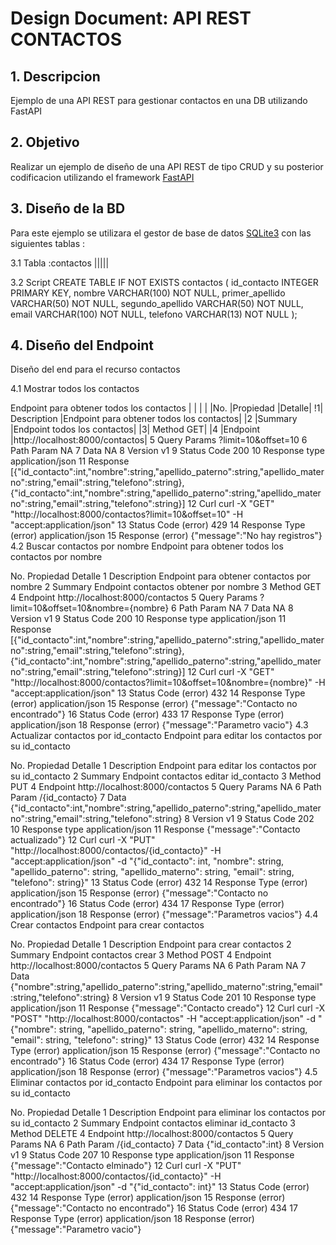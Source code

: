 # Design Document: API REST CONTACTOS

## 1. Descripcion
Ejemplo de una API REST para  gestionar contactos en una DB utilizando FastAPI


## 2. Objetivo
Realizar un ejemplo de diseño de una API REST de tipo CRUD y su posterior codificacion utilizando el framework [FastAPI]( https://fastapi.tiangolo.com/)

## 3. Diseño de la BD
Para este ejemplo se utilizara el gestor de base de datos [SQLite3]( https://sqlite.org/) con las siguientes tablas :

3.1 Tabla :contactos
|||||

3.2 Script
CREATE TABLE IF NOT EXISTS contactos ( id_contacto INTEGER PRIMARY KEY, nombre VARCHAR(100) NOT NULL, primer_apellido VARCHAR(50) NOT NULL, segundo_apellido VARCHAR(50) NOT NULL, email VARCHAR(100) NOT NULL, telefono VARCHAR(13) NOT NULL );

## 4. Diseño del Endpoint

Diseño del end para el recurso contactos

4.1 Mostrar todos los contactos

Endpoint para obtener todos los contactos
| | | | 
|No.	|Propiedad	|Detalle|
!1|	Description	|Endpoint para obtener todos los contactos|
|2	|Summary	|Endpoint todos los contactos|
|3|	Method	GET|
|4	|Endpoint	|http://localhost:8000/contactos|
5	Query Params	?limit=10&offset=10
6	Path Param	NA
7	Data	NA
8	Version	v1
9	Status Code	200
10	Response type	application/json
11	Response	[{"id_contacto":int,"nombre":string,"apellido_paterno":string,"apellido_materno":string,"email":string,"telefono":string},{"id_contacto":int,"nombre":string,"apellido_paterno":string,"apellido_materno":string,"email":string,"telefono":string}]
12	Curl	curl -X "GET" "http://localhost:8000/contactos?limit=10&offset=10" -H "accept:application/json"
13	Status Code (error)	429
14	Response Type (error)	application/json
15	Response (error)	{"message":"No hay registros"}
4.2 Buscar contactos por nombre
Endpoint para obtener todos los contactos por nombre

No.	Propiedad	Detalle
1	Description	Endpoint para obtener contactos por nombre
2	Summary	Endpoint contactos obtener por nombre
3	Method	GET
4	Endpoint	http://localhost:8000/contactos
5	Query Params	?limit=10&offset=10&nombre={nombre}
6	Path Param	NA
7	Data	NA
8	Version	v1
9	Status Code	200
10	Response type	application/json
11	Response	[{"id_contacto":int,"nombre":string,"apellido_paterno":string,"apellido_materno":string,"email":string,"telefono":string},{"id_contacto":int,"nombre":string,"apellido_paterno":string,"apellido_materno":string,"email":string,"telefono":string}]
12	Curl	curl -X "GET" "http://localhost:8000/contactos?limit=10&offset=10&nombre={nombre}" -H "accept:application/json"
13	Status Code (error)	432
14	Response Type (error)	application/json
15	Response (error)	{"message":"Contacto no encontrado"}
16	Status Code (error)	433
17	Response Type (error)	application/json
18	Response (error)	{"message":"Parametro vacio"}
4.3 Actualizar contactos por id_contacto
Endpoint para editar los contactos por su id_contacto

No.	Propiedad	Detalle
1	Description	Endpoint para editar los contactos por su id_contacto
2	Summary	Endpoint contactos editar id_contacto
3	Method	PUT
4	Endpoint	http://localhost:8000/contactos
5	Query Params	NA
6	Path Param	/{id_contacto}
7	Data	{"id_contacto":int,"nombre":string,"apellido_paterno":string,"apellido_materno":string,"email":string,"telefono":string}
8	Version	v1
9	Status Code	202
10	Response type	application/json
11	Response	{"message":"Contacto actualizado"}
12	Curl	curl -X "PUT" "http://localhost:8000/contactos/{id_contacto}" -H "accept:application/json" -d "{"id_contacto": int, "nombre": string, "apellido_paterno": string, "apellido_materno": string, "email": string, "telefono": string}"
13	Status Code (error)	432
14	Response Type (error)	application/json
15	Response (error)	{"message":"Contacto no encontrado"}
16	Status Code (error)	434
17	Response Type (error)	application/json
18	Response (error)	{"message":"Parametros vacios"}
4.4 Crear contactos
Endpoint para crear contactos

No.	Propiedad	Detalle
1	Description	Endpoint para crear contactos
2	Summary	Endpoint contactos crear
3	Method	POST
4	Endpoint	http://localhost:8000/contactos
5	Query Params	NA
6	Path Param	NA
7	Data	{"nombre":string,"apellido_paterno":string,"apellido_materno":string,"email":string,"telefono":string}
8	Version	v1
9	Status Code	201
10	Response type	application/json
11	Response	{"message":"Contacto creado"}
12	Curl	curl -X "POST" "http://localhost:8000/contactos" -H "accept:application/json" -d "{"nombre": string, "apellido_paterno": string, "apellido_materno": string, "email": string, "telefono": string}"
13	Status Code (error)	432
14	Response Type (error)	application/json
15	Response (error)	{"message":"Contacto no encontrado"}
16	Status Code (error)	434
17	Response Type (error)	application/json
18	Response (error)	{"message":"Parametros vacios"}
4.5 Eliminar contactos por id_contacto
Endpoint para eliminar los contactos por su id_contacto

No.	Propiedad	Detalle
1	Description	Endpoint para eliminar los contactos por su id_contacto
2	Summary	Endpoint contactos eliminar id_contacto
3	Method	DELETE
4	Endpoint	http://localhost:8000/contactos
5	Query Params	NA
6	Path Param	/{id_contacto}
7	Data	{"id_contacto":int}
8	Version	v1
9	Status Code	207
10	Response type	application/json
11	Response	{"message":"Contacto elminado"}
12	Curl	curl -X "PUT" "http://localhost:8000/contactos/{id_contacto}" -H "accept:application/json" -d "{"id_contacto": int}"
13	Status Code (error)	432
14	Response Type (error)	application/json
15	Response (error)	{"message":"Contacto no encontrado"}
16	Status Code (error)	434
17	Response Type (error)	application/json
18	Response (error)	{"message":"Parametro vacio"}
